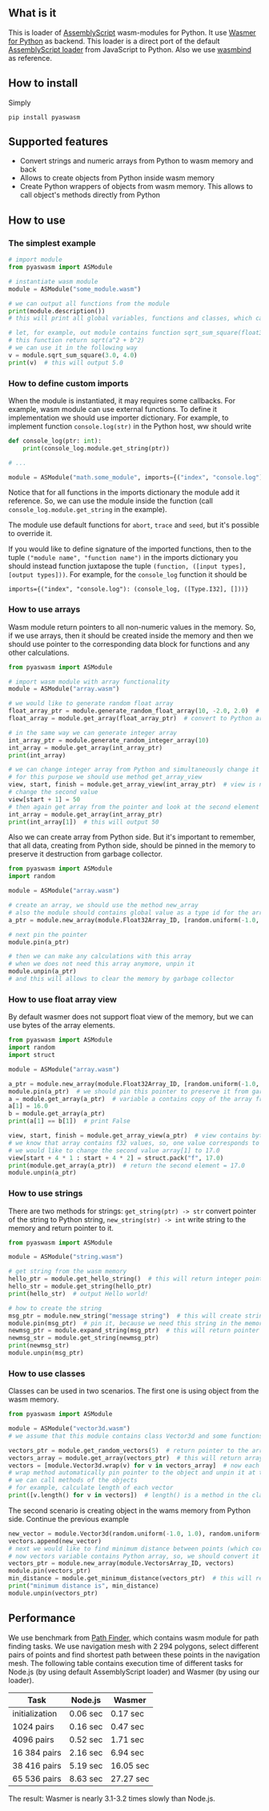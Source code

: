## What is it

This is loader of [AssemblyScript](https://www.assemblyscript.org/) wasm-modules for Python. It use [Wasmer for Python](https://github.com/wasmerio/wasmer-python) as backend. This loader is a direct port of the default [AssemblyScript loader](https://github.com/AssemblyScript/assemblyscript/tree/main/lib/loader) from JavaScript to Python. Also we use [wasmbind](https://github.com/miracle2k/wasmbind) as reference.

## How to install

Simply

```pip install pyaswasm```

## Supported features

* Convert strings and numeric arrays from Python to wasm memory and back
* Allows to create objects from Python inside wasm memory
* Create Python wrappers of objects from wasm memory. This allows to call object's methods directly from Python

## How to use

### The simplest example

```python
# import module
from pyaswasm import ASModule

# instantiate wasm module
module = ASModule("some_module.wasm")

# we can output all functions from the module
print(module.description())
# this will print all global variables, functions and classes, which can be used with this module

# let, for example, out module contains function sqrt_sum_square(float32, float32) -> float32
# this function return sqrt(a^2 + b^2)
# we can use it in the following way
v = module.sqrt_sum_square(3.0, 4.0)
print(v)  # this will output 5.0
```

### How to define custom imports

When the module is instantiated, it may requires some callbacks. For example, wasm module can use external functions. To define it implementation we should use importer dictionary. For example, to implement function ```console.log(str)``` in the Python host, ww should write
```python
def console_log(ptr: int):
    print(console_log.module.get_string(ptr))

# ...

module = ASModule("math.some_module", imports={("index", "console.log"): console_log})
```

Notice that for all functions in the imports dictionary the module add it reference. So, we can use the module inside the function (call ```console_log.module.get_string``` in the example).

The module use default functions for ```abort```, ```trace``` and ```seed```, but it's possible to override it.

If you would like to define signature of the imported functions, then to the tuple ```("module name", "function name")``` in the imports dictionary you should instead function juxtapose the tuple ```(function, ([input types], [output types]))```. For example, for the ```console_log``` function it should be 

```
imports={("index", "console.log"): (console_log, ([Type.I32], []))}
```

### How to use arrays

Wasm module return pointers to all non-numeric values in the memory. So, if we use arrays, then it should be created inside the memory and then we should use pointer to the corresponding data block for functions and any other calculations.

```python
from pyaswasm import ASModule

# import wasm module with array functionality
module = ASModule("array.wasm") 

# we would like to generate random float array
float_array_ptr = module.generate_random_float_array(10, -2.0, 2.0)  # this will return pointer to the array
float_array = module.get_array(float_array_ptr)  # convert to Python array

# in the same way we can generate integer array
int_array_ptr = module.generate_random_integer_array(10)
int_array = module.get_array(int_array_ptr)
print(int_array)

# we can change integer array from Python and simultaneously change it values in the memory
# for this purpose we should use method get_array_view
view, start, finish = module.get_array_view(int_array_ptr)  # view is not actual array, but a whole memory, interpreted as integer values
# change the second value
view[start + 1] = 50
# then again get array from the pointer and look at the second element
int_array = module.get_array(int_array_ptr)
print(int_array[1])  # this will output 50
```

Also we can create array from Python side. But it's important to remember, that all data, creating from Python side, should be pinned in the memory to preserve it destruction from garbage collector.

```python
from pyaswasm import ASModule
import random

module = ASModule("array.wasm") 

# create an array, we should use the method new_array
# also the module should contains global value as a type id for the array, Float32Array_ID in out example
a_ptr = module.new_array(module.Float32Array_ID, [random.uniform(-1.0, 1.0) for i in range(10)])

# next pin the pointer
module.pin(a_ptr)

# then we can make any calculations with this array
# when we does not need this array anymore, unpin it
module.unpin(a_ptr)
# and this will allows to clear the memory by garbage collector
```

### How to use float array view

By default wasmer does not support float view of the memory, but we can use bytes of the array elements.

```python
from pyaswasm import ASModule
import random
import struct

module = ASModule("array.wasm") 

a_ptr = module.new_array(module.Float32Array_ID, [random.uniform(-1.0, 1.0) for i in range(10)])
module.pin(a_ptr)  # we should pin this pointer to preserve it from garbage collector
a = module.get_array(a_ptr)  # variable a contains copy of the array from the memory
a[1] = 16.0
b = module.get_array(a_ptr)
print(a[1] == b[1])  # print False

view, start, finish = module.get_array_view(a_ptr)  # view contains bytes of the array
# we know that array contains f32 values, so, one value corresponds to 4 bytes
# we would like to change the second value array[1] to 17.0
view[start + 4 * 1 : start + 4 * 2] = struct.pack("f", 17.0)
print(module.get_array(a_ptr))  # return the second element = 17.0
module.unpin(a_ptr)
```

### How to use strings

There are two methods for strings: ```get_string(ptr) -> str``` convert pointer of the string to Python string, ```new_string(str) -> int``` write string to the memory and return pointer to it.

```python
from pyaswasm import ASModule

module = ASModule("string.wasm") 

# get string from the wasm memory
hello_ptr = module.get_hello_string()  # this will return integer pointer to the string
hello_str = module.get_string(hello_ptr)
print(hello_str)  # output Hello world!

# how to create the string
msg_ptr = module.new_string("message string")  # this will create string in the memory and return pointer to it
module.pin(msg_ptr)  # pin it, because we need this string in the memory
newmsg_ptr = module.expand_string(msg_ptr)  # this will return pointer to the new string, generated by module function
newmsg_str = module.get_string(newmsg_ptr)
print(newmsg_str)
module.unpin(msg_ptr)
```

### How to use classes

Classes can be used in two scenarios. The first one is using object from the wasm memory.

```python
from pyaswasm import ASModule

module = ASModule("vector3d.wasm")
# we assume that this module contains class Vector3d and some functions with objects of this class

vectors_ptr = module.get_random_vectors(5)  # return pointer to the array
vectors_array = module.get_array(vectors_ptr)  # this will return array with integer values - pointers to objects
vectors = [module.Vector3d.wrap(v) for v in vectors_array]  # now each element of the array is Python object, which linked with object in the wasm memory
# wrap method automatically pin pointer to the object and unpin it at the end of the object's life cycle
# we can call methods of the objects
# for example, calculate length of each vector
print([v.length() for v in vectors])  # length() is a method in the class inside the module
```

The second scenario is creating object in the wams memory from Python side. Continue the previous example
```python
new_vector = module.Vector3d(random.uniform(-1.0, 1.0), random.uniform(-1.0, 1.0), random.uniform(-1.0, 1.0))  # we does not need to pin pointer to this object, because it pinned and unpinned automatically
vectors.append(new_vector)
# next we would like to find minimum distance between points (which corresponds to vectors) in the array
# now vectors variable contains Python array, so, we should convert it to the array inside wasm memory
vectors_ptr = module.new_array(module.VectorsArray_ID, vectors)
module.pin(vectors_ptr)
min_distance = module.get_minimum_distance(vectors_ptr)  # this will return float value
print("minimum distance is", min_distance)
module.unpin(vectors_ptr)
```

## Performance

We use benchmark from [Path Finder](https://github.com/Tugcga/Path-Finder), which contains wasm module for path finding tasks. We use navigation mesh with 2 294 polygons, select different pairs of points and find shortest path between these points in the navigation mesh. The following table contains execution time of different tasks for Node.js (by using default AssemblyScript loader) and Wasmer (by using our loader).

| Task | Node.js | Wasmer |
|---|---|---|
initialization | 0.06 sec | 0.17 sec
1024 pairs | 0.16 sec | 0.47 sec
4096 pairs | 0.52 sec | 1.71 sec
16 384 pairs | 2.16 sec | 6.94 sec
38 416 pairs | 5.19 sec | 16.05 sec
65 536 pairs | 8.63 sec | 27.27 sec

The result: Wasmer is nearly 3.1-3.2 times slowly than Node.js.